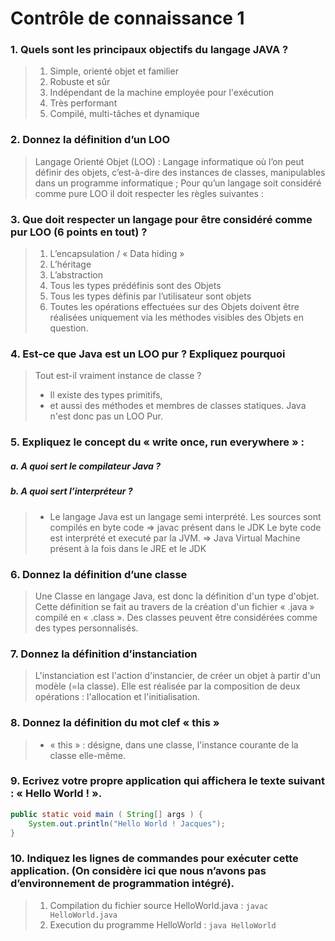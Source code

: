 # Contrôle de connaissance 1

### 1. Quels sont les principaux objectifs du langage JAVA ?
> 1. Simple, orienté objet et familier
> 2. Robuste et sûr
> 3. Indépendant de la machine employée pour l'exécution
> 4. Très performant
> 5. Compilé, multi-tâches et dynamique

### 2. Donnez la définition d’un LOO
> Langage Orienté Objet (LOO) : Langage informatique où l’on
peut définir des objets, c’est-à-dire des instances de classes,
manipulables dans un programme informatique ;
Pour qu’un langage soit considéré comme pure LOO il doit respecter les
règles suivantes :


### 3. Que doit respecter un langage pour être considéré comme pur LOO (6 points en tout) ?

> 1. L’encapsulation / « Data hiding »
> 2. L’héritage
> 3. L’abstraction
> 4. Tous les types prédéfinis sont des Objets
> 5. Tous les types définis par l’utilisateur sont objets
> 6. Toutes les opérations effectuées sur des Objets doivent être
réalisées uniquement via les méthodes visibles des Objets en question.


### 4. Est-ce que Java est un LOO pur ? Expliquez pourquoi
> Tout est-il vraiment instance de classe ?
> * Il existe des types primitifs,
> * et aussi des méthodes et membres de classes statiques.
> Java n'est donc pas un LOO Pur.

### 5. Expliquez le concept du « write once, run everywhere » :
#####	a. A quoi sert le compilateur Java ?
#####	b. A quoi sert l’interpréteur ?
> * Le langage Java est un langage semi interprété.
Les sources sont compilés en byte code
=> javac présent dans le JDK
Le byte code est interprété et executé par la JVM.
=> Java Virtual Machine présent à la fois dans
le JRE et le JDK

### 6. Donnez la définition d’une classe
> Une Classe en langage Java, est donc la définition d'un type
d'objet. Cette définition se fait au travers de la création d'un fichier
« .java » compilé en « .class ».
Des classes peuvent être considérées comme des types
personnalisés.

### 7. Donnez la définition d’instanciation
> L'instanciation est l'action d'instancier, de créer un objet à
partir d'un modèle (=la classe). Elle est réalisée par la
composition de deux opérations : l'allocation et
l'initialisation.

### 8. Donnez la définition du mot clef « this »
> * « this » : désigne, dans une classe, l'instance
courante de la classe elle-même.

### 9. Ecrivez votre propre application qui affichera le texte suivant : « Hello World ! <Votre Nom> ».

```java
public static void main ( String[] args ) { 
	System.out.println("Hello World ! Jacques");
}
```

### 10. Indiquez les lignes de commandes pour exécuter cette application. (On considère ici que nous n’avons pas d’environnement de programmation intégré).

> 1. Compilation du fichier source HelloWorld.java : `javac HelloWorld.java`
> 2. Execution du programme HelloWorld : `java HelloWorld`
